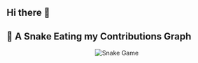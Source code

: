 ## Hi there 👋

<!--
**JuliaTDunc/JuliaTDunc** is a ✨ _special_ ✨ repository because its `README.md` (this file) appears on your GitHub profile.

Here are some ideas to get you started:

- 🔭 I’m currently working on ...
- 🌱 I’m currently learning ...
- 👯 I’m looking to collaborate on ...
- 🤔 I’m looking for help with ...
- 💬 Ask me about ...
- 📫 How to reach me: ...
- 😄 Pronouns: ...
- ⚡ Fun fact: ...
-->
## 🐍 A Snake Eating my Contributions Graph
	
<p align = "center">
	<img src = "https://github.com/JuliaTDunc/JuliaTDunc/blob/output/github-contribution-grid-snake.svg?" alt = "Snake Game"/>
</p>